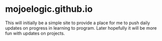 # mojoelogic.github.io
This will initially be a simple site to provide a place for me to push daily updates on progress in learning to program. Later hopefully it will be more fun with updates on projects.
